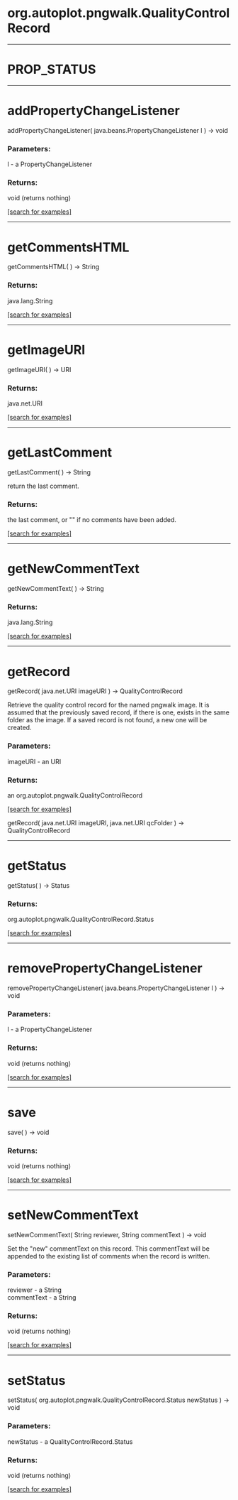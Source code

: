 # org.autoplot.pngwalk.QualityControlRecord
***
<a name="PROP_STATUS"></a>
# PROP_STATUS



***
<a name="addPropertyChangeListener"></a>
# addPropertyChangeListener
addPropertyChangeListener( java.beans.PropertyChangeListener l ) &rarr; void



### Parameters:
l - a PropertyChangeListener

### Returns:
void (returns nothing)


<a href="https://github.com/autoplot/dev/search?q=addPropertyChangeListener&unscoped_q=addPropertyChangeListener">[search for examples]</a>

***
<a name="getCommentsHTML"></a>
# getCommentsHTML
getCommentsHTML(  ) &rarr; String



### Returns:
java.lang.String


<a href="https://github.com/autoplot/dev/search?q=getCommentsHTML&unscoped_q=getCommentsHTML">[search for examples]</a>

***
<a name="getImageURI"></a>
# getImageURI
getImageURI(  ) &rarr; URI



### Returns:
java.net.URI


<a href="https://github.com/autoplot/dev/search?q=getImageURI&unscoped_q=getImageURI">[search for examples]</a>

***
<a name="getLastComment"></a>
# getLastComment
getLastComment(  ) &rarr; String

return the last comment.

### Returns:
the last comment, or "" if no comments have been added.

<a href="https://github.com/autoplot/dev/search?q=getLastComment&unscoped_q=getLastComment">[search for examples]</a>

***
<a name="getNewCommentText"></a>
# getNewCommentText
getNewCommentText(  ) &rarr; String



### Returns:
java.lang.String


<a href="https://github.com/autoplot/dev/search?q=getNewCommentText&unscoped_q=getNewCommentText">[search for examples]</a>

***
<a name="getRecord"></a>
# getRecord
getRecord( java.net.URI imageURI ) &rarr; QualityControlRecord

Retrieve the quality control record for the named pngwalk image.  It is assumed that
 the previously saved record, if there is one, exists in the same folder as the image.  If
 a saved record is not found, a new one will be created.

### Parameters:
imageURI - an URI

### Returns:
an org.autoplot.pngwalk.QualityControlRecord


<a href="https://github.com/autoplot/dev/search?q=getRecord&unscoped_q=getRecord">[search for examples]</a>

getRecord( java.net.URI imageURI, java.net.URI qcFolder ) &rarr; QualityControlRecord<br>
***
<a name="getStatus"></a>
# getStatus
getStatus(  ) &rarr; Status



### Returns:
org.autoplot.pngwalk.QualityControlRecord.Status


<a href="https://github.com/autoplot/dev/search?q=getStatus&unscoped_q=getStatus">[search for examples]</a>

***
<a name="removePropertyChangeListener"></a>
# removePropertyChangeListener
removePropertyChangeListener( java.beans.PropertyChangeListener l ) &rarr; void



### Parameters:
l - a PropertyChangeListener

### Returns:
void (returns nothing)


<a href="https://github.com/autoplot/dev/search?q=removePropertyChangeListener&unscoped_q=removePropertyChangeListener">[search for examples]</a>

***
<a name="save"></a>
# save
save(  ) &rarr; void



### Returns:
void (returns nothing)


<a href="https://github.com/autoplot/dev/search?q=save&unscoped_q=save">[search for examples]</a>

***
<a name="setNewCommentText"></a>
# setNewCommentText
setNewCommentText( String reviewer, String commentText ) &rarr; void

Set the "new" commentText on this record.  This commentText will be appended to the existing
 list of comments when the record is written.

### Parameters:
reviewer - a String
<br>commentText - a String

### Returns:
void (returns nothing)


<a href="https://github.com/autoplot/dev/search?q=setNewCommentText&unscoped_q=setNewCommentText">[search for examples]</a>

***
<a name="setStatus"></a>
# setStatus
setStatus( org.autoplot.pngwalk.QualityControlRecord.Status newStatus ) &rarr; void



### Parameters:
newStatus - a QualityControlRecord.Status

### Returns:
void (returns nothing)


<a href="https://github.com/autoplot/dev/search?q=setStatus&unscoped_q=setStatus">[search for examples]</a>

